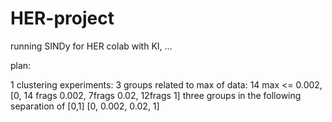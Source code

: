 # HER-project
running SINDy for HER colab with KI, ...

plan:

1 clustering experiments:
3 groups related to max of data:
14 max <= 0.002, 
[0, 14 frags 0.002, 7frags 0.02, 12frags 1]
three groups in the following separation of [0,1]
[0, 0.002, 0.02, 1]
